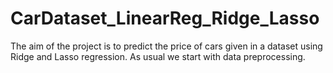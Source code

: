 # CarDataset_LinearReg_Ridge_Lasso
The aim of the project is to predict the price of cars given in a dataset using Ridge and Lasso regression.
As usual we start with data preprocessing.
